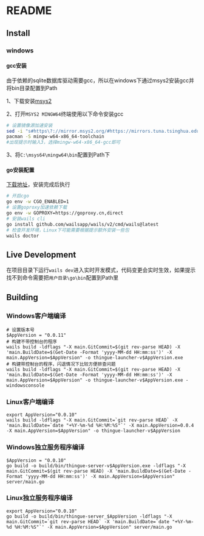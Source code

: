 # README

## Install
### windows
#### gcc安装
由于依赖的sqlite数据库驱动需要gcc，所以在windows下通过msys2安装gcc并将bin目录配置到Path

1、下载安装[msys2](https://mirrors.tuna.tsinghua.edu.cn/msys2/distrib/msys2-x86_64-latest.exe)

2、打开`MSYS2 MINGW64`终端使用以下命令安装gcc
```bash
# 设置镜像源加速安装
sed -i "s#https\?://mirror.msys2.org/#https://mirrors.tuna.tsinghua.edu.cn/msys2/#g" /etc/pacman.d/mirrorlist*
pacman -S mingw-w64-x86_64-toolchain
#出现提示时输入3，选择mingw-w64-x86_64-gcc即可
```
3、将`C:\msys64\mingw64\bin`配置到Path下
#### go安装配置
[下载地址](https://go.dev/dl/go1.21.6.windows-amd64.msi)，安装完成后执行
```bash
# 开启cgo
go env -w CGO_ENABLED=1
# 设置goproxy加速依赖下载
go env -w GOPROXY=https://goproxy.cn,direct
# 安装wails cli
go install github.com/wailsapp/wails/v2/cmd/wails@latest
# 检查开发环境，Linux下可能需要根据提示额外安装一些包
wails doctor
```

## Live Development
在项目目录下运行`wails dev`进入实时开发模式，代码变更会实时生效，如果提示找不到命令需要把`用户目录\go\bin`配置到Path里

## Building
### Windows客户端编译
```shell
# 设置版本号
$AppVersion = "0.0.11"
# 构建不带控制台的程序
wails build -ldflags "-X main.GitCommit=$(git rev-parse HEAD) -X 'main.BuildDate=$(Get-Date -Format 'yyyy-MM-dd HH:mm:ss')' -X main.AppVersion=$AppVersion" -o thingue-launcher-v$AppVersion.exe
# 构建带控制台的程序，闪退情况下比较方便排查问题
wails build -ldflags "-X main.GitCommit=$(git rev-parse HEAD) -X 'main.BuildDate=$(Get-Date -Format 'yyyy-MM-dd HH:mm:ss')' -X main.AppVersion=$AppVersion" -o thingue-launcher-v$AppVersion.exe -windowsconsole
```
### Linux客户端编译
```shell
export AppVersion="0.0.10"
wails build -ldflags "-X main.GitCommit=`git rev-parse HEAD` -X 'main.BuildDate=`date "+%Y-%m-%d %H:%M:%S"`' -X main.AppVersion=0.0.4 -X main.AppVersion=$AppVersion" -o thingue-launcher-v$AppVersion
```
### Windows独立服务程序编译
```shell
$AppVersion = "0.0.10"
go build -o build/bin/thingue-server-v$AppVersion.exe -ldflags "-X main.GitCommit=$(git rev-parse HEAD) -X 'main.BuildDate=$(Get-Date -Format 'yyyy-MM-dd HH:mm:ss')' -X main.AppVersion=$AppVersion" server/main.go
```
### Linux独立服务程序编译
```shell
export AppVersion="0.0.10"
go build -o build/bin/thingue-server_$AppVersion -ldflags "-X main.GitCommit=`git rev-parse HEAD` -X 'main.BuildDate=`date "+%Y-%m-%d %H:%M:%S"`' -X main.AppVersion=$AppVersion" server/main.go
```
